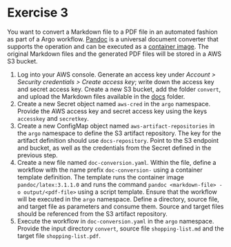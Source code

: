 # Exercise 3

You want to convert a Markdown file to a PDF file in an automated fashion as part of a Argo workflow. [Pandoc](https://pandoc.org/) is a universal document converter that supports the operation and can be executed as a [container image](https://hub.docker.com/r/pandoc/latex). The original Markdown files and the generated PDF files will be stored in a AWS S3 bucket.

1. Log into your AWS console. Generate an access key under _Account > Security credentials > Create access key_; write down the access key and secret access key. Create a new S3 bucket, add the folder `convert`, and upload the Markdown files available in the [docs](./docs) folder.
2. Create a new Secret object named `aws-cred` in the `argo` namespace. Provide the AWS access key and secret access key using the keys `accesskey` and `secretkey`.
3. Create a new ConfigMap object named `aws-artifact-repositories` in the `argo` namespace to define the S3 artifact repository. The key for the artifact definition should use `docs-repository`. Point to the S3 endpoint and bucket, as well as the credentials from the Secret defined in the previous step.
4. Create a new file named `doc-conversion.yaml`. Within the file, define a workflow with the name prefix `doc-conversion-` using a container template definition. The template runs the container image `pandoc/latex:3.1.1.0` and runs the command `pandoc <markdown-file> -o output/<pdf-file>` using a script template. Ensure that the workflow will be executed in the `argo` namespace. Define a directory, source file, and target file as parameters and consume them. Source and target files should be referenced from the S3 artifact repository.
5. Execute the workflow in `doc-conversion.yaml` in the `argo` namespace. Provide the input directory `convert`, source file `shopping-list.md` and the target file `shopping-list.pdf`.
